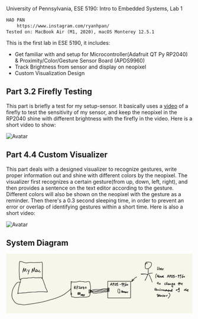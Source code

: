 University of Pennsylvania, ESE 5190: Intro to Embedded Systems, Lab 1

    HAO PAN
        https://www.instagram.com/ryanhpan/
    Tested on: MacBook Air (M1, 2020), macOS Monterey 12.5.1

This is the first lab in ESE 5190, it includes:
- Get familiar with and setup for Microcontroller(Adafruit QT Py RP2040) & Proximity/Color/Gesture Sensor Board (APDS9960)
- Track Brightness from sensor and display on neopixel
- Custom Visualization Design

## Part 3.2 Firefly Testing
This part is briefly a test for my setup-sensor.
It basically uses a [video](https://www.youtube.com/watch?t=413&v=BtCGtaMrBXQ&feature=youtu.be) of a firefly to test the sensitivity of my sensor, and keep the neopixel in the RP2040 shine with different brightness with the firefly in the video.
Here is a short video to show:

![Avatar](./images/firefly.gif)

## Part 4.4 Custom Visualizer
This part deals with a designed visualizer to recognize gestures, write proper information out and shine with different colors by the neopixel.
The visualizer first recognizes a certain gesture(from up, down, left, right), and then provides a sentence on the text editor according to the gesture. Different colors will also be shown on the neopixel with the gesture as a reminder.
Then there's a 0.3 second sleeping time, in order to prevent an error or overlap of identifying gestures within a short time.
Here is also a short video:

![Avatar](./images/visualizer.gif)

## System Diagram
![Avatar](./images/embedded_system.png)
